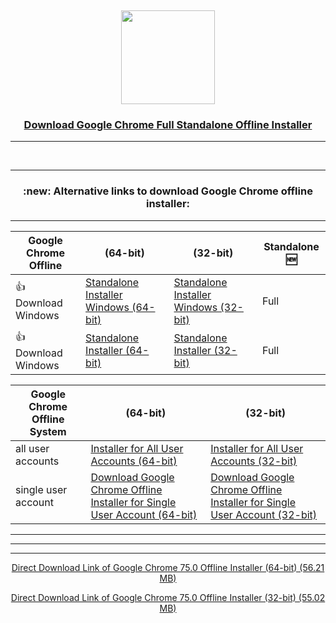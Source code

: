 
<!--
##### Download New Google Chrome Offline Installer
##### Google Chrome Standalone Offline Installer Preview More Download
-->
<!--
Download.New.Google.Chrome.Offline.Installer
Google Chrome Standalone Offline Installer Preview More Download
-->

<div align="center">

 <br /> <p>

<a href="https://www.google.com/intl/en/chrome/"><img src="https://github.com/PreviewOfflineInstaller/Download.New.Google.Chrome.Offline.Installer/blob/master/icon/Google%7CChrome(September%7C2014).svg" width="150" /></a>
   

### [Download Google Chrome Full Standalone Offline Installer](https://www.askvg.com/official-link-to-download-google-chrome-standalone-offline-installer/)

***

<div align="center">

 <br /> <p>

---
 
 <H3> :new: Alternative links to download Google Chrome offline installer: </H3>
 
---

| Google Chrome Offline | (64-bit) | (32-bit) | Standalone :new: | 
|-------------|------------|-----|--------|
| :+1: Download Windows| [Standalone Installer Windows (64-bit)](https://www.google.com/intl/en/chrome/browser/desktop/index.html?standalone=1&platform=win64) | [Standalone Installer Windows (32-bit)](https://www.google.com/intl/en/chrome/browser/desktop/index.html?standalone=1&platform=win) | Full |   
| :+1: Download Windows| [Standalone Installer (64-bit)](https://www.google.com/intl/en/chrome/?standalone=1&platform=win64) | [Standalone Installer (32-bit)](https://www.google.com/intl/en/chrome/?standalone=1&platform=win) | Full |   


| Google Chrome Offline System |  (64-bit) | (32-bit) | 
|---------------|---------------|--------------------------|
| all user accounts | [Installer for All User Accounts (64-bit)](https://www.google.com/chrome/?system=true&standalone=1&platform=win64)  | [Installer for All User Accounts (32-bit)](https://www.google.com/chrome/?system=true&standalone=1&platform=win) |
| single user account | [Download Google Chrome Offline Installer for Single User Account (64-bit)](https://www.google.com/chrome/?standalone=1&platform=win64) | [Download Google Chrome Offline Installer for Single User Account (32-bit)](https://www.google.com/chrome/?standalone=1&platform=win) |



***


---
---

[Direct Download Link of Google Chrome 75.0 Offline Installer (64-bit) (56.21 MB)](https://dl.google.com/tag/s/appguid%3D%7B8A69D345-D564-463C-AFF1-A69D9E530F96%7D%26iid%3D%7BC4348067-C07A-AB3A-24D4-49A0F069B2DC%7D%26lang%3Den%26browser%3D3%26usagestats%3D0%26appname%3DGoogle%2520Chrome%26needsadmin%3Dprefers%26ap%3Dx64-stable-statsdef_1%26installdataindex%3Dempty/chrome/install/ChromeStandaloneSetup64.exe)

[Direct Download Link of Google Chrome 75.0 Offline Installer (32-bit) (55.02 MB)](https://dl.google.com/tag/s/appguid%3D%7B8A69D345-D564-463C-AFF1-A69D9E530F96%7D%26iid%3D%7BC4348067-C07A-AB3A-24D4-49A0F069B2DC%7D%26lang%3Den%26browser%3D3%26usagestats%3D0%26appname%3DGoogle%2520Chrome%26needsadmin%3Dprefers%26ap%3Dstable-arch_x86-statsdef_1%26installdataindex%3Dempty/chrome/install/ChromeStandaloneSetup.exe)



<!-- all user accounts -->

<!--
---
Download Google Chrome Offline (32-bit) Installer
https://www.google.com/intl/en/chrome/browser/desktop/index.html?standalone=1&platform=win
https://www.google.com/intl/en/chrome/?standalone=1&platform=win
***
Download Google Chrome Offline (64-bit) Installer 
https://www.google.com/intl/en/chrome/browser/desktop/index.html?standalone=1&platform=win64
https://www.google.com/intl/en/chrome/?standalone=1&platform=win64
***
[Software Update] Google Chrome Stable Version Available for Download
https://www.askvg.com/download-google-chrome-latest-version/
***
[Tip] How to Restore Classic Theme and UI in Google Chrome
https://www.askvg.com/tip-how-to-restore-classic-theme-and-ui-in-google-chrome/
***
[Tip] How to Restore Classic New Tab Page in Google Chrome
https://www.askvg.com/tip-enable-new-material-design-refresh-ui-on-new-tab-page-in-google-chrome/
***
[Tip] Enable “Extensions” Menu Button in Google Chrome Toolbar
https://www.askvg.com/tip-enable-extensions-menu-button-in-google-chrome-toolbar/
